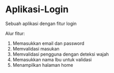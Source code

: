 # Aplikasi-Login
Sebuah aplikasi dengan fitur login

Alur fitur:
1. Memasukkan email dan password
2. Memvalidasi masukan
3. Memvalidasi pengguna dengan deteksi wajah
4. Memasukkan nama Ibu untuk validasi
5. Menampilkan halaman home 
